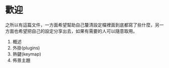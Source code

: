 # 歡迎

之所以有這篇文件，一方面希望幫助自己釐清設定檔裡面到底都寫了些什麼，另一方面也希望把自己的設定分享出去，如果有需要的人可以隨意取用。

1. 概述
2. 外掛(plugins)
3. 熱鍵(keymap)
4. 佈景主題
